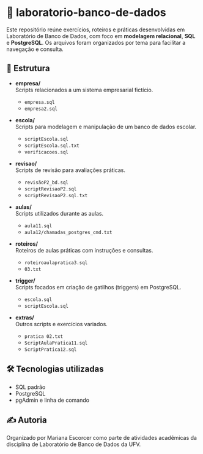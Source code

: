 # 💾 laboratorio-banco-de-dados

Este repositório reúne exercícios, roteiros e práticas desenvolvidas em Laboratório de Banco de Dados, com foco em **modelagem relacional**, **SQL** e **PostgreSQL**. Os arquivos foram organizados por tema para facilitar a navegação e consulta.

## 📁 Estrutura

- **empresa/**  
  Scripts relacionados a um sistema empresarial fictício.
  - `empresa.sql`
  - `empresa2.sql`

- **escola/**  
  Scripts para modelagem e manipulação de um banco de dados escolar.
  - `scriptEscola.sql`
  - `scriptEscola.sql.txt`
  - `verificacoes.sql`

- **revisao/**  
  Scripts de revisão para avaliações práticas.
  - `revisãoP2_bd.sql`
  - `scriptRevisaoP2.sql`
  - `scriptRevisaoP2.sql.txt`

- **aulas/**  
  Scripts utilizados durante as aulas.
  - `aula11.sql`
  - `aula12/chamadas_postgres_cmd.txt`

- **roteiros/**  
  Roteiros de aulas práticas com instruções e consultas.
  - `roteiroaulapratica3.sql`
  - `03.txt`

- **trigger/**  
  Scripts focados em criação de gatilhos (triggers) em PostgreSQL.
  - `escola.sql`
  - `scriptEscola.sql`

- **extras/**  
  Outros scripts e exercícios variados.
  - `pratica 02.txt`
  - `ScriptAulaPratica11.sql`
  - `ScriptPratica12.sql`

## 🛠️ Tecnologias utilizadas

- SQL padrão
- PostgreSQL
- pgAdmin e linha de comando

## ✍️ Autoria

Organizado por Mariana Escorcer como parte de atividades acadêmicas da disciplina de Laboratório de Banco de Dados da UFV.

